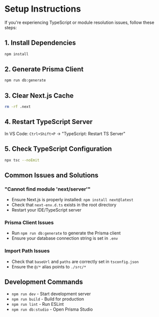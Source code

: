 # Setup Instructions

If you're experiencing TypeScript or module resolution issues, follow these steps:

## 1. Install Dependencies
```bash
npm install
```

## 2. Generate Prisma Client
```bash
npm run db:generate
```

## 3. Clear Next.js Cache
```bash
rm -rf .next
```

## 4. Restart TypeScript Server
In VS Code: `Ctrl+Shift+P` → "TypeScript: Restart TS Server"

## 5. Check TypeScript Configuration
```bash
npx tsc --noEmit
```

## Common Issues and Solutions

### "Cannot find module 'next/server'"
- Ensure Next.js is properly installed: `npm install next@latest`
- Check that `next-env.d.ts` exists in the root directory
- Restart your IDE/TypeScript server

### Prisma Client Issues
- Run `npm run db:generate` to generate the Prisma client
- Ensure your database connection string is set in `.env`

### Import Path Issues
- Check that `baseUrl` and `paths` are correctly set in `tsconfig.json`
- Ensure the `@/*` alias points to `./src/*`

## Development Commands
- `npm run dev` - Start development server
- `npm run build` - Build for production
- `npm run lint` - Run ESLint
- `npm run db:studio` - Open Prisma Studio